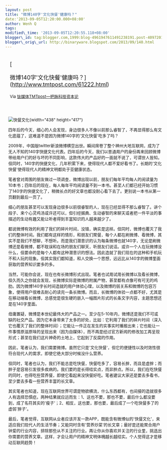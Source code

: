 ```yaml
--- 
layout: post 
title: "微博140字'文化快餐'健康吗？" 
date:'2013-09-05T12:20:00.000+08:00' 
author: Wenh Q
tags:
modified\_time: '2013-09-05T12:20:55.118+08:00' 
blogger\_id: tag:blogger.com,1999:blog-4961947611491238191.post-4097201013898026734
blogger\_orig\_url: http://binaryware.blogspot.com/2013/09/140.html
---
```

<div style="margin: 10px; padding: 5px;">

<div style="font-size: 18px;">

[

微博140字'文化快餐'健康吗？](http://www.tmtpost.com/61222.html)

</div>

<div style="font-size: 13px;">

Via [钛媒体TMTpost—把脉科技资本论](http://www.tmtpost.com/)

</div>

</div>

<div style="font-size: 13px; padding: 15px 0 10px 10px;">

![快餐文化](http://www.tmtpost.com/wp-content/uploads/2013/09/137830482440.jpg "快餐文化"){width="438"
height="417"}

四年后的今天，细心的人会发现，身边很多人不像以前那么睿智了，不再显得那么有文化底蕴了，这难道不是因为微博140字的'文化快餐'吃多了吗？

2009年，中国版twitter新浪微博横空出世。瞬间席卷了整个神州大地互联网，成为了无人不知的140字快捷文化代表。四年后的今天，我们以普通用户的身份再来回顾微博带给用户们的好与坏的不同影响，这款伟大的产品好的一面就不说了，可谓世人皆知。但同时，140字的快捷文化，几年积累下来，使得现代人都不爱好看书了。长期的'文化快餐'使得现代人的精神文明都处于亚健康状态。

笔者曾对周围的朋友做过一项调查，微博出现以前，朋友们每年平均每人的阅读量为10本书；四年后的现在，每人每年平均阅读量不到一本书。甚至人们都已经开始习惯了140字的快捷文化了，稍微长点的好文章也都没耐心看下去了。更别说一本书从第一页翻到最后一页了。

细心的朋友甚至可以发现身边很多以前很睿智的人，现在已经显得不那么睿智了。讲个段子、来个心灵鸡汤或许还可以，但引经据典、生动睿智的来聊天或者把一件平淡的事描述的生动有趣又能让听者得到丰富知识的人越来越少了。

都说微博有效的利用了我们的碎片时间，没错，确实是这样。但同时，微博也覆灭了我们的整体时间。我们都有这样的情形，和朋友们聚餐，每个人都在刷微博、看微博，其实不是我们不想聊，不想听。而是我们潜意识的认为每条微博也就140字，无论是刷微博还是看微博，都不耽误和在场的朋友们聊天，听朋友们说话。或许一个人在玩微博没什么，但要命的是每个人都有这种潜意识的想法。因此造就了我们现在的这种和手机玩不和人玩的现象。但其实我们都知道，和人交换一个思想，远远比从140字的微博里面获取的营养知识要多的多。

当然，可能你会说，现在也有长微博形式出现。笔者也试用试用长微博以及看长微博，但久而久之你就会发现，长微博实际是微博的附属产物，甚至都有点像可有可无的鸡肋。因为微博140字长时间造就的用户体验心理，以及微博的弱关系和微博的包容万象，使得用户很难去耐心的读完一条长微博。而且，长微博的体验一点都不好，尤其是在移动端看长微博，总感觉是很生硬的嵌入一幅图片形式的长条文字内容，主题思想还是在140字里面。

毋庸置疑，微博是本世纪最伟大的产品之一。至少在5-10年内，微博还是我们不可或缺的社交产品。因为它本身带来了太多的好处，比如：它利用了我们的碎片时间（深入它也覆灭了我们的整体时间）；它能让一件正在发生的实事实时播报出来；它也能让一件事情原滋原味的呈现出来（因为自媒体），而不再是经过官方新闻的修改加工再呈现形式；甚至在我们这片神奇的土地上，它起到了反腐的作用。

因此，笔者认为，我们需要微博。虽然它只是'文化快餐'，但它的便捷性以及时效性很符合现代人的需求，即使它绝大部分时候没什么营养。

但同时，笔者也认为，我们不能总是吃快餐，快餐吃多了，容易长胖，而且是虚胖；而胖子是容易引发很多疾病的。我们要的是长得结实点，而非胖点。所以，我们在吃快餐的同时，也得吃些营养餐，即使它看起来没快餐好吃。笔者建议大家还是要去多看书，至少要去多看一些营养丰富的长文章。

其实笔者也知道，现在互联网世界可谓是物欲横流，什么东西都有，也间接的造就很多人有选择恐惧症。两种结果就应运而生：1、这也不要，那也不要，最后什么都没要到，成了名符其实的'瘦子'；2、相反，这也要，那也要，最后成了一个吃快餐多了的虚弱'胖子'。

最后，笔者觉得，互联网从业者应该开发一款APP，既能含有微博似的'快餐文化'，来适应我们现代人的生活节奏；又能同时含有'营养炒菜'的长文章；最好是还能聚合用户钟爱的行业内容，排除那些从不关注的行业。再让你从你喜欢并关注的行业里，挑选出你需要的营养文章。这样，才会让用户的精神文明体魄越长越结实。个人觉得这才是移动互联网趋势！

</div>
